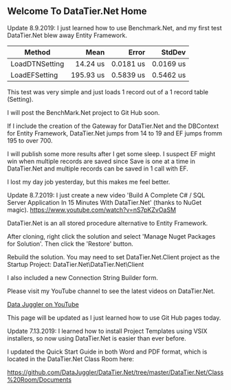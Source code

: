 ## Welcome To DataTier.Net Home

Update 8.9.2019: I just learned how to use Benchmark.Net, and my first test DataTier.Net blew away Entity Framework.

|         Method |      Mean |     Error |    StdDev |
|--------------- |----------:|----------:|----------:|
| LoadDTNSetting |  14.24 us | 0.0181 us | 0.0169 us |
|  LoadEFSetting | 195.93 us | 0.5839 us | 0.5462 us |

This test was very simple and just loads 1 record out of a 1 record table (Setting).

I will post the BenchMark.Net project to Git Hub soon.

If I include the creation of the Gateway for DataTier.Net and the DBContext for Entity Framework, DataTier.Net jumps from 14 to 19 and EF jumps fromm 195 to over 700.

I will publish some more results after I get some sleep. I suspect EF might win when multiple records are saved since Save is one at a time in DataTier.Net and multiple records can be saved in 1 call with EF.

I lost my day job yesterday, but this makes me feel better. 

Update 8.7.2019: 
I just create a new video 'Build A Complete C# / SQL Server Application In 15 Minutes With DataTier.Net' (thanks to NuGet magic).
https://www.youtube.com/watch?v=nS7pKZvOaSM

DataTier.Net is an all stored procedure alternative to Entity Framework. 

After cloning, right click the solution and select 'Manage Nuget Packages for Solution'. Then click the 'Restore' button.

Rebuild the solution. You may need to set DataTier.Net.Client project as the Startup Project:
DataTier.Net\DataTier.Net\Client

I also included a new Connection String Builder form.

Please visit my YouTube channel to see the latest videos on DataTier.Net.

<a href='https://www.youtube.com/channel/UCaw0joqvisKr3lYJ9Pd2vHA'>Data Juggler on YouTube<a/>

This page will be updated as I just learned how to use Git Hub pages today.

Update 7.13.2019: I learned how to install Project Templates using VSIX installers, so now using DataTier.Net
is easier than ever before.

I updated the Quick Start Guide in both Word and PDF format, which is located in the DataTier.Net Class Room here:

https://github.com/DataJuggler/DataTier.Net/tree/master/DataTier.Net/Class%20Room/Documents



